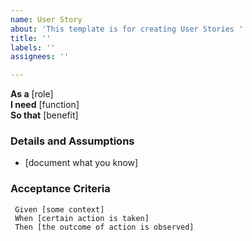 ```yaml
---
name: User Story
about: 'This template is for creating User Stories '
title: ''
labels: ''
assignees: ''

---
```


**As a** [role]  
 **I need** [function]  
 **So that** [benefit]  
   
 ### Details and Assumptions
 * [document what you know]
   
 ### Acceptance Criteria  
   
```gherkin
 Given [some context]
 When [certain action is taken]
 Then [the outcome of action is observed]
 ```
